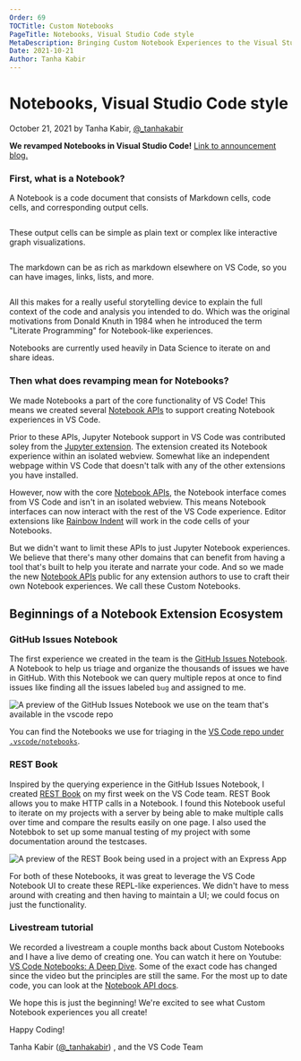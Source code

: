 ```yaml
---
Order: 69
TOCTitle: Custom Notebooks
PageTitle: Notebooks, Visual Studio Code style
MetaDescription: Bringing Custom Notebook Experiences to the Visual Studio Code Extension Marketplace.
Date: 2021-10-21
Author: Tanha Kabir
---
```


# Notebooks, Visual Studio Code style

October 21, 2021 by Tanha Kabir, [@_tanhakabir](https://twitter.com/_tanhakabir)

**We revamped Notebooks in Visual Studio Code!** [Link to announcement blog.](blogs/2021/08/05/notebooks)

### First, what is a Notebook?

A Notebook is a code document that consists of Markdown cells, code cells, and corresponding output cells.

<image>

These output cells can be simple as plain text or complex like interactive graph visualizations.

<image>

The markdown can be as rich as markdown elsewhere on VS Code, so you can have images, links, lists, and more.

<image>

All this makes for a really useful storytelling device to explain the full context of the code and analysis you intended to do. Which was the original motivations from Donald Knuth in 1984 when he introduced the term "Literate Programming" for Notebook-like experiences.

Notebooks are currently used heavily in Data Science to iterate on and share ideas.

### Then what does revamping mean for Notebooks?

We made Notebooks a part of the core functionality of VS Code! This means we created several [Notebook APIs](api/extension-guides/notebook) to support creating Notebook experiences in VS Code.

Prior to these APIs, Jupyter Notebook support in VS Code was contributed soley from the [Jupyter extension](https://marketplace.visualstudio.com/items?itemName=ms-toolsai.jupyter). The extension created its Notebook experience within an isolated webview. Somewhat like an independent webpage within VS Code that doesn't talk with any of the other extensions you have installed.

However, now with the core [Notebook APIs](api/extension-guides/notebook), the Notebook interface comes from VS Code and isn't in an isolated webview. This means Notebook interfaces can now interact with the rest of the VS Code experience. Editor extensions like [Rainbow Indent](https://marketplace.visualstudio.com/items?itemName=oderwat.indent-rainbow) will work in the code cells of your Notebooks.

But we didn't want to limit these APIs to just Jupyter Notebook experiences. We believe that there's many other domains that can benefit from having a tool that's built to help you iterate and narrate your code. And so we made the new [Notebook APIs](api/extension-guides/notebook) public for any extension authors to use to craft their own Notebook experiences. We call these Custom Notebooks.

## Beginnings of a Notebook Extension Ecosystem

### GitHub Issues Notebook

The first experience we created in the team is the [GitHub Issues Notebook](https://marketplace.visualstudio.com/items?itemName=ms-vscode.vscode-github-issue-notebooks). A Notebook to help us triage and organize the thousands of issues we have in GitHub. With this Notebook we can query multiple repos at once to find issues like finding all the issues labeled `bug` and assigned to me.

![A preview of the GitHub Issues Notebook we use on the team that's available in the vscode repo](github-issues-notebook.png)

You can find the Notebooks we use for triaging in the [VS Code repo under `.vscode/notebooks`](https://github.com/microsoft/vscode/tree/main/.vscode/notebooks).

### REST Book

Inspired by the querying experience in the GitHub Issues Notebook, I created [REST Book](https://marketplace.visualstudio.com/items?itemName=tanhakabir.rest-book) on my first week on the VS Code team. REST Book allows you to make HTTP calls in a Notebook. I found this Notebook useful to iterate on my projects with a server by being able to make multiple calls over time and compare the results easily on one page. I also used the Notebbok to set up some manual testing of my project with some documentation around the testcases.

![A preview of the REST Book being used in a project with an Express App](rest-book.png)

For both of these Notebooks, it was great to leverage the VS Code Notebook UI to create these REPL-like experiences. We didn't have to mess around with creating and then having to maintain a UI; we could focus on just the functionality.

### Livestream tutorial

We recorded a livestream a couple months back about Custom Notebooks and I have a live demo of creating one. You can watch it here on Youtube: [VS Code Notebooks: A Deep Dive](https://youtu.be/D-AXZZDTQhM). Some of the exact code has changed since the video but the principles are still the same. For the most up to date code, you can look at the [Notebook API docs]((api/extension-guides/notebook)).


We hope this is just the beginning! We're excited to see what Custom Notebook experiences you all create!


Happy Coding!

Tanha Kabir ([@_tanhakabir](https://twitter.com/_tanhakabir)) , and the VS Code Team











